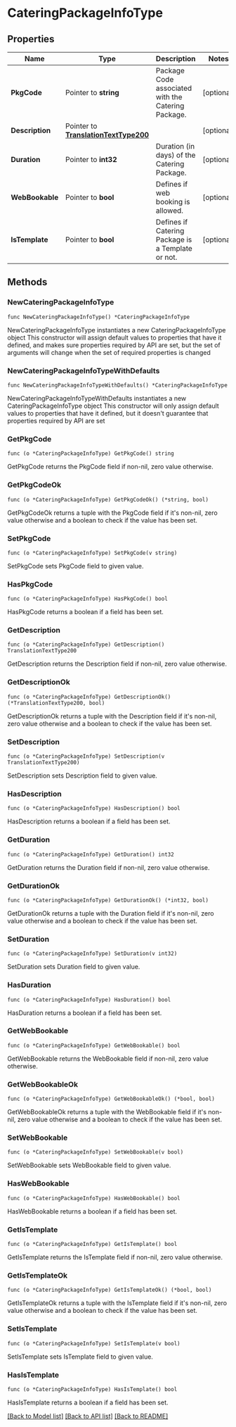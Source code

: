 # CateringPackageInfoType

## Properties

Name | Type | Description | Notes
------------ | ------------- | ------------- | -------------
**PkgCode** | Pointer to **string** | Package Code associated with the Catering Package. | [optional] 
**Description** | Pointer to [**TranslationTextType200**](TranslationTextType200.md) |  | [optional] 
**Duration** | Pointer to **int32** | Duration (in days) of the Catering Package. | [optional] 
**WebBookable** | Pointer to **bool** | Defines if web booking is allowed. | [optional] 
**IsTemplate** | Pointer to **bool** | Defines if Catering Package is a Template or not. | [optional] 

## Methods

### NewCateringPackageInfoType

`func NewCateringPackageInfoType() *CateringPackageInfoType`

NewCateringPackageInfoType instantiates a new CateringPackageInfoType object
This constructor will assign default values to properties that have it defined,
and makes sure properties required by API are set, but the set of arguments
will change when the set of required properties is changed

### NewCateringPackageInfoTypeWithDefaults

`func NewCateringPackageInfoTypeWithDefaults() *CateringPackageInfoType`

NewCateringPackageInfoTypeWithDefaults instantiates a new CateringPackageInfoType object
This constructor will only assign default values to properties that have it defined,
but it doesn't guarantee that properties required by API are set

### GetPkgCode

`func (o *CateringPackageInfoType) GetPkgCode() string`

GetPkgCode returns the PkgCode field if non-nil, zero value otherwise.

### GetPkgCodeOk

`func (o *CateringPackageInfoType) GetPkgCodeOk() (*string, bool)`

GetPkgCodeOk returns a tuple with the PkgCode field if it's non-nil, zero value otherwise
and a boolean to check if the value has been set.

### SetPkgCode

`func (o *CateringPackageInfoType) SetPkgCode(v string)`

SetPkgCode sets PkgCode field to given value.

### HasPkgCode

`func (o *CateringPackageInfoType) HasPkgCode() bool`

HasPkgCode returns a boolean if a field has been set.

### GetDescription

`func (o *CateringPackageInfoType) GetDescription() TranslationTextType200`

GetDescription returns the Description field if non-nil, zero value otherwise.

### GetDescriptionOk

`func (o *CateringPackageInfoType) GetDescriptionOk() (*TranslationTextType200, bool)`

GetDescriptionOk returns a tuple with the Description field if it's non-nil, zero value otherwise
and a boolean to check if the value has been set.

### SetDescription

`func (o *CateringPackageInfoType) SetDescription(v TranslationTextType200)`

SetDescription sets Description field to given value.

### HasDescription

`func (o *CateringPackageInfoType) HasDescription() bool`

HasDescription returns a boolean if a field has been set.

### GetDuration

`func (o *CateringPackageInfoType) GetDuration() int32`

GetDuration returns the Duration field if non-nil, zero value otherwise.

### GetDurationOk

`func (o *CateringPackageInfoType) GetDurationOk() (*int32, bool)`

GetDurationOk returns a tuple with the Duration field if it's non-nil, zero value otherwise
and a boolean to check if the value has been set.

### SetDuration

`func (o *CateringPackageInfoType) SetDuration(v int32)`

SetDuration sets Duration field to given value.

### HasDuration

`func (o *CateringPackageInfoType) HasDuration() bool`

HasDuration returns a boolean if a field has been set.

### GetWebBookable

`func (o *CateringPackageInfoType) GetWebBookable() bool`

GetWebBookable returns the WebBookable field if non-nil, zero value otherwise.

### GetWebBookableOk

`func (o *CateringPackageInfoType) GetWebBookableOk() (*bool, bool)`

GetWebBookableOk returns a tuple with the WebBookable field if it's non-nil, zero value otherwise
and a boolean to check if the value has been set.

### SetWebBookable

`func (o *CateringPackageInfoType) SetWebBookable(v bool)`

SetWebBookable sets WebBookable field to given value.

### HasWebBookable

`func (o *CateringPackageInfoType) HasWebBookable() bool`

HasWebBookable returns a boolean if a field has been set.

### GetIsTemplate

`func (o *CateringPackageInfoType) GetIsTemplate() bool`

GetIsTemplate returns the IsTemplate field if non-nil, zero value otherwise.

### GetIsTemplateOk

`func (o *CateringPackageInfoType) GetIsTemplateOk() (*bool, bool)`

GetIsTemplateOk returns a tuple with the IsTemplate field if it's non-nil, zero value otherwise
and a boolean to check if the value has been set.

### SetIsTemplate

`func (o *CateringPackageInfoType) SetIsTemplate(v bool)`

SetIsTemplate sets IsTemplate field to given value.

### HasIsTemplate

`func (o *CateringPackageInfoType) HasIsTemplate() bool`

HasIsTemplate returns a boolean if a field has been set.


[[Back to Model list]](../README.md#documentation-for-models) [[Back to API list]](../README.md#documentation-for-api-endpoints) [[Back to README]](../README.md)


